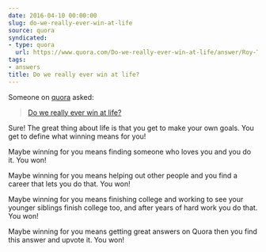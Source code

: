 ```yaml
---
date: 2016-04-10 00:00:00
slug: do-we-really-ever-win-at-life
source: quora
syndicated:
- type: quora
  url: https://www.quora.com/Do-we-really-ever-win-at-life/answer/Roy-Tang
tags:
- answers
title: Do we really ever win at life?
---
```


Someone on [quora](https://quora.com) asked:

> [Do we really ever win at life?](https://www.quora.com/Do-we-really-ever-win-at-life/answer/Roy-Tang)


Sure! The great thing about life is that you get to make your own goals. You get to define what winning means for you!

Maybe winning for you means finding someone who loves you and you do it. You won!

Maybe winning for you means helping out other people and you find a career that lets you do that. You won!

Maybe winning for you means finishing college and working to see your younger siblings finish college too, and after years of hard work you do that. You won!

Maybe winning for you means getting great answers on Quora then you find this answer and upvote it. You won!